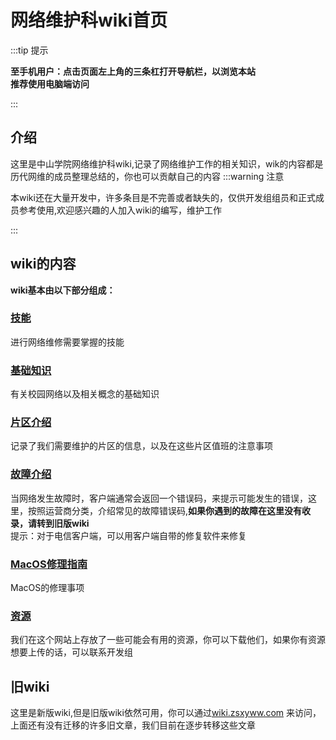 # 网络维护科wiki首页
:::tip 提示

**至手机用户：点击页面左上角的三条杠打开导航栏，以浏览本站**\
**推荐使用电脑端访问**

:::
## 介绍
这里是中山学院网络维护科wiki,记录了网络维护工作的相关知识，wik的内容都是历代网维的成员整理总结的，你也可以贡献自己的内容
:::warning 注意

本wiki还在大量开发中，许多条目是不完善或者缺失的，仅供开发组组员和正式成员参考使用,欢迎感兴趣的人加入wiki的编写，维护工作

:::
## wiki的内容
**wiki基本由以下部分组成：**
### [技能](./技能)
进行网络维修需要掌握的技能
### [基础知识](./基础知识)
有关校园网络以及相关概念的基础知识
### [片区介绍](./片区介绍)
记录了我们需要维护的片区的信息，以及在这些片区值班的注意事项
### [故障介绍](./故障)
当网络发生故障时，客户端通常会返回一个错误码，来提示可能发生的错误，这里，按照运营商分类，介绍常见的故障错误码,**如果你遇到的故障在这里没有收录，请转到旧版wiki**\
提示：对于电信客户端，可以用客户端自带的修复软件来修复
### [MacOS修理指南](./MacOS修理指南)
MacOS的修理事项
### [资源](/docs/wiki/资源)
我们在这个网站上存放了一些可能会有用的资源，你可以下载他们，如果你有资源想要上传的话，可以联系开发组
## 旧wiki
这里是新版wiki,但是旧版wiki依然可用，你可以通过[wiki.zsxyww.com](https://wiki.zsxyww.com) 来访问，上面还有没有迁移的许多旧文章，我们目前在逐步转移这些文章

